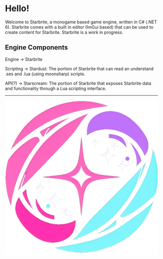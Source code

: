 # Hello!
Welcome to Starbrite, a monogame based game engine, written in C# (.NET 6). Starbrite comes with a built in editor (ImGui based) that can be used to create content for Starbrite. Starbrite is a work in progress.

## Engine Components
Engine -> Starbrite

Scripting -> Stardust: The portion of Starbrite that can read an understand .ses and .lua (using moonsharp) scripts. 

API(?) -> Starscream: The portion of Starbrite that exposes Starbrite data and functionality through a Lua scripting interface.


---
![Starbrite](/Preditor/Content/starbrite-logo.png)
